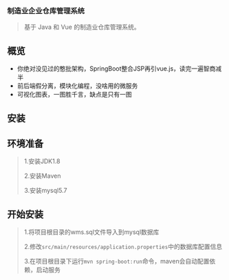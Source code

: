 ### 制造业企业仓库管理系统

>基于 Java 和 Vue 的制造业仓库管理系统。

## 概览

- 你绝对没见过的憨批架构，SpringBoot整合JSP再引vue.js，读完一遍智商减半
- 前后端假分离，模块化编程，没啥用的微服务
- 可视化图表，一图胜千言，缺点是只有一图

## 安装

## 环境准备

>1.安装JDK1.8
>
>2.安装Maven
>
>3.安装mysql5.7

## 开始安装

>1.将项目根目录的wms.sql文件导入到mysql数据库
>
>2.修改`src/main/resources/application.properties`中的数据库配置信息
>
>3.在项目根目录下运行`mvn spring-boot:run`命令，maven会自动配置依赖，启动服务
